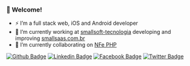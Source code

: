 <!--
**lidani/lidani** is a ✨ _special_ ✨ repository because its `README.md` (this file) appears on your GitHub profile.

Here are some ideas to get you started:

- 🔭 I’m currently working on ...
- 🌱 I’m currently learning ...
- 👯 I’m looking to collaborate on ...
- 🤔 I’m looking for help with ...
- 💬 Ask me about ...
- 📫 How to reach me: ...
- 😄 Pronouns: ...
- ⚡ Fun fact: ...
-->

### 👋 Welcome!

- ⚡ I’m a full stack web, iOS and Android developer
- 🔭 I’m currently working at [smallsoft-tecnologia](https://github.com/smallsoft-tecnologia) developing and improving [smallsaas.com.br](https://smallsaas.com.br)
- 👯 I’m currently collaborating on [NFe PHP](https://github.com/nfephp-org)

<!-- ![dark-side-of-the-moon](/img/dark-side.gif) -->
<!-- [![Instagram Badge](https://img.shields.io/badge/-Instagram-d1347c?style=flat-square&labelColor=d1347c&logo=instagram&logoColor=white&link=https://instagram.com/gustavo_lidani)](https://instagram.com/gustavo_lidani) -->

[![Github Badge](https://img.shields.io/badge/-Github-000?style=flat-square&logo=Github&logoColor=white&link=https://github.com/lidani)](https://github.com/lidani)
[![Linkedin Badge](https://img.shields.io/badge/-LinkedIn-0d65c4?style=flat-square&logo=Linkedin&logoColor=white&link=https://linkedin.com/in/gustavolidani)](https://linkedin.com/in/gustavolidani)
[![Facebook Badge](https://img.shields.io/badge/-Facebook-3B5998?style=flat-square&labelColor=3B5998&logo=facebook&logoColor=white&link=https://facebook.com/lidani.dev)](https://facebook.com/lidanig0)
[![Twitter Badge](https://img.shields.io/badge/-Twitter-1b9bf3?style=flat-square&labelColor=1b9bf3&logo=twitter&logoColor=white&link=https://twitter.com/gustavo_lidani)](https://twitter.com/gustavo_lidani)
